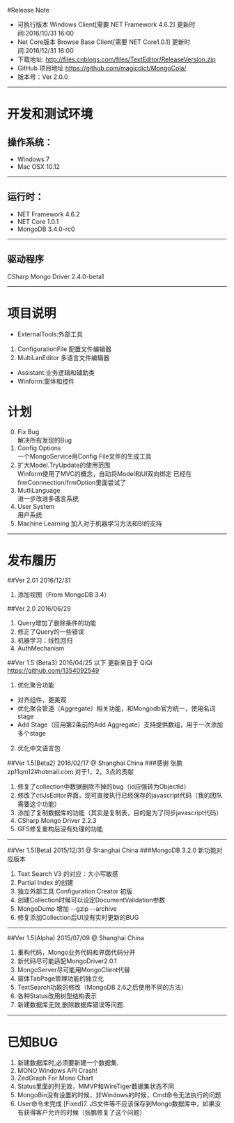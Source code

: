 #Release Note
       
* 可执行版本 Windows Client[需要 NET Framework 4.6.2] 更新时间:2016/10/31 16:00
* Net Core版本 Browse Base Client[需要 NET Core1.0.1] 更新时间:2016/12/31 16:00
* 下载地址:  <http://files.cnblogs.com/files/TextEditor/ReleaseVersion.zip>
* GitHub 项目地址 <https://github.com/magicdict/MongoCola/>
* 版本号：Ver 2.0.0
 
***

# 开发和测试环境
## 操作系统：
* Windows 7
* Mac OSX 10.12

***

## 运行时：
* NET Framework 4.6.2
* NET Core 1.0.1
* MongoDB 3.4.0-rc0 

***

## 驱动程序
CSharp Mongo Driver 2.4.0-beta1

***

# 项目说明
* ExternalTools:外部工具  
1. ConfigurationFile 配置文件编辑器
2. MultiLanEditor 多语言文件编辑器
* Assistant:业务逻辑和辅助类  
* Winform:窗体和控件  

# 计划
0. Fix Bug  
	解决所有发现的Bug 
1. Config Options  
	一个MongoService用Config File文件的生成工具 
2. 扩大Model.TryUpdate的使用范围  
	Winform使用了MVC的概念，自动将Model和UI双向绑定
	已经在frmConnnection/frmOption里面尝试了
3. MutliLanguage  
	进一步改进多语言系统
4. User System  
	用户系统
5. Machine Learning
    加入对于机器学习方法和BI的支持
***

# 发布履历
##Ver 2.01 2016/12/31
1. 添加视图（From MongoDB 3.4）


##Ver 2.0 2016/06/29
1. Query增加了删除条件的功能
2. 修正了Query的一些错误
3. 机器学习：线性回归
4. AuthMechanism

##Ver 1.5 (Beta3)  2016/04/25
以下 更新来自于   QiQi  https://github.com/1354092549


1. 优化聚合功能
-  对齐组件，更美观
-  优化聚合管道（Aggregate）相关功能，和Mongodb官方统一，使用名词stage
-  Add Stage（应用第2条前的Add Aggregate）支持提供数组，用于一次添加多个stage
2. 优化中文语言包

##Ver 1.5(Beta2)  2016/02/17 @ Shanghai China 
###感谢 张鹏 zp11qm12#hotmail.com 对于1，2，3点的贡献
1. 修复了collection中数据删除不掉的bug（id应强转为ObjectId）
2. 修改了ctlJsEditor界面，现可直接执行已经保存的javascript代码（我的团队需要这个功能）
3. 添加了复制数据库的功能（其实是复制表，目的是为了同步javascript代码）
4. CSharp Mongo Driver 2.2.3
5. GFS修复重构后没有处理的功能

***

##Ver 1.5(Beta)  2015/12/31 @ Shanghai China 
###MongoDB 3.2.0 新功能对应版本
1. Text Search V3 的对应：大小写敏感
2. Partial Index 的创建  
3. 独立外部工具 Configuration Creator 初版
4. 创建Collection时候可以设定DocumentValidation参数
5. MongoDump 增加 --gzip --archive
6. 修复添加Collection后UI没有实时更新的BUG 

***

##Ver 1.5(Alpha)  2015/07/09 @ Shanghai China
1. 重构代码，Mongo业务代码和界面代码分开
2. 新代码尽可能适配MongoDriver2.0.1
3. MongoServer尽可能用MongoClient代替
4. 窗体TabPage管理功能的独立化
5. TextSearch功能的修改（MongoDB 2.6之后使用不同的方法）
6. 各种Status改用树型结构表示
7. 新建数据库无效,删除数据库错误等问题.

***

# 已知BUG
1. 新建数据库时,必须要新建一个数据集.
2. MONO  Windows API Crash!
3. ZedGraph For Mono Chart
4. Status里面的列无效，MMVP和WireTiger数据集状态不同
5. MongoBin没有设置的时候，非Windows的时候，Cmd命令无法执行的问题
6. User命令未完成
[Fixed]7. JS文件等不应该保存到Mongo数据库中，如果没有获得客户允许的时候（张鹏修复了这个问题）
